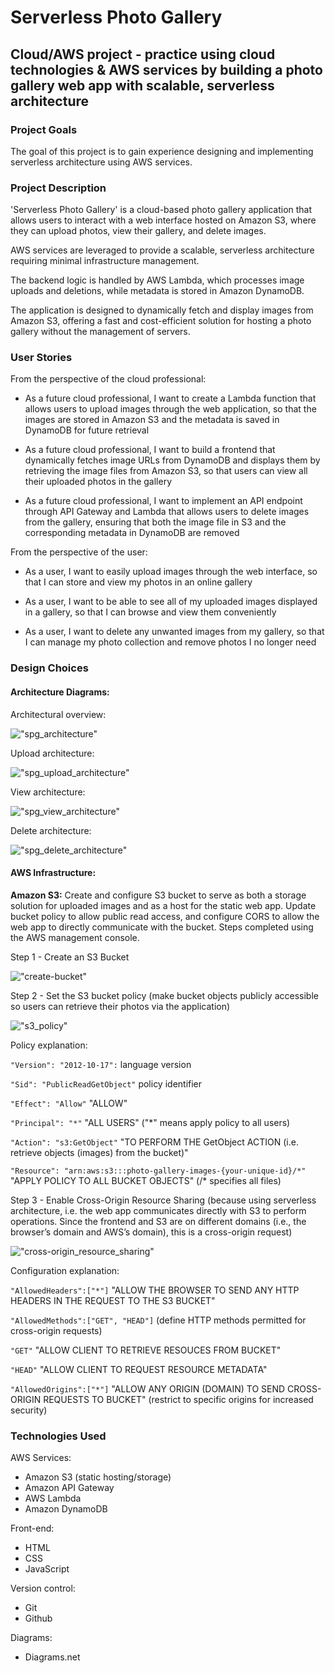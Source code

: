 # Serverless Photo Gallery


## Cloud/AWS project - practice using cloud technologies & AWS services by building a photo gallery web app with scalable, serverless architecture


### Project Goals
The goal of this project is to gain experience designing and implementing serverless architecture using AWS services.


### Project Description
'Serverless Photo Gallery' is a cloud-based photo gallery application that allows users to interact with a web interface hosted on Amazon S3, where they can upload photos, view their gallery, and delete images.

AWS services are leveraged to provide a scalable, serverless architecture requiring minimal infrastructure management.

The backend logic is handled by AWS Lambda, which processes image uploads and deletions, while metadata is stored in Amazon DynamoDB.

The application is designed to dynamically fetch and display images from Amazon S3, offering a fast and cost-efficient solution for hosting a photo gallery without the management of servers.


### User Stories
From the perspective of the cloud professional:

- As a future cloud professional, I want to create a Lambda function that allows users to upload images through the web application, so that the images are stored in Amazon S3 and the metadata is saved in DynamoDB for future retrieval

- As a future cloud professional, I want to build a frontend that dynamically fetches image URLs from DynamoDB and displays them by retrieving the image files from Amazon S3, so that users can view all their uploaded photos in the gallery

- As a future cloud professional, I want to implement an API endpoint through API Gateway and Lambda that allows users to delete images from the gallery, ensuring that both the image file in S3 and the corresponding metadata in DynamoDB are removed

From the perspective of the user:

- As a user, I want to easily upload images through the web interface, so that I can store and view my photos in an online gallery

- As a user, I want to be able to see all of my uploaded images displayed in a gallery, so that I can browse and view them conveniently

- As a user, I want to delete any unwanted images from my gallery, so that I can manage my photo collection and remove photos I no longer need


### Design Choices

#### Architecture Diagrams:

Architectural overview:

!["spg_architecture"](architecture_diagrams/spg_architecture.png "spg architecture")

Upload architecture:

!["spg_upload_architecture"](architecture_diagrams/spg_upload_architecture.png "spg upload architecture")

View architecture:

!["spg_view_architecture"](architecture_diagrams/spg_view_architecture.png "spg view architecture")

Delete architecture:

!["spg_delete_architecture"](architecture_diagrams/spg_delete_architecture.png "spg delete architecture")

#### AWS Infrastructure:

**Amazon S3:** Create and configure S3 bucket to serve as both a storage solution for uploaded images and as a host for the static web app. Update bucket policy to allow public read access, and configure CORS to allow the web app to directly communicate with the bucket. Steps completed using the AWS management console.

Step 1 - Create an S3 Bucket

!["create-bucket"](aws_screenshots/create_bucket.PNG)

Step 2 - Set the S3 bucket policy (make bucket objects publicly accessible so users can retrieve their photos via the application)

!["s3_policy"](aws_screenshots/s3_policy.PNG "S3 policy")

Policy explanation:

`"Version": "2012-10-17":` language version

`"Sid": "PublicReadGetObject"` policy identifier

`"Effect": "Allow"` "ALLOW"

`"Principal": "*"` "ALL USERS" ("*" means apply policy to all users)

`"Action": "s3:GetObject"` "TO PERFORM THE GetObject ACTION (i.e. retrieve objects (images) from the bucket)"

`"Resource": "arn:aws:s3:::photo-gallery-images-{your-unique-id}/*"` "APPLY POLICY TO ALL BUCKET OBJECTS" (/* specifies all files)

Step 3 - Enable Cross-Origin Resource Sharing (because using serverless architecture, i.e. the web app communicates directly with S3 to perform operations. Since the frontend and S3 are on different domains (i.e., the browser’s domain and AWS’s domain), this is a cross-origin request)

!["cross-origin_resource_sharing"](aws_screenshots/cross-origin_resourse_sharing.PNG "cross-origin_resource_sharing")

Configuration explanation:

`"AllowedHeaders":["*"]` "ALLOW THE BROWSER TO SEND ANY HTTP HEADERS IN THE REQUEST TO THE S3 BUCKET"

`"AllowedMethods":["GET", "HEAD"]` (define HTTP methods permitted for cross-origin requests)

`"GET"` "ALLOW CLIENT TO RETRIEVE RESOUCES FROM BUCKET"

`"HEAD"` "ALLOW CLIENT TO REQUEST RESOURCE METADATA"

`"AllowedOrigins":["*"]` "ALLOW ANY ORIGIN (DOMAIN) TO SEND CROSS-ORIGIN REQUESTS TO BUCKET" (restrict to specific origins for increased security)


### Technologies Used

AWS Services:
- Amazon S3 (static hosting/storage)
- Amazon API Gateway
- AWS Lambda
- Amazon DynamoDB

Front-end:
- HTML
- CSS
- JavaScript

Version control:
- Git
- Github

Diagrams:
- Diagrams.net

